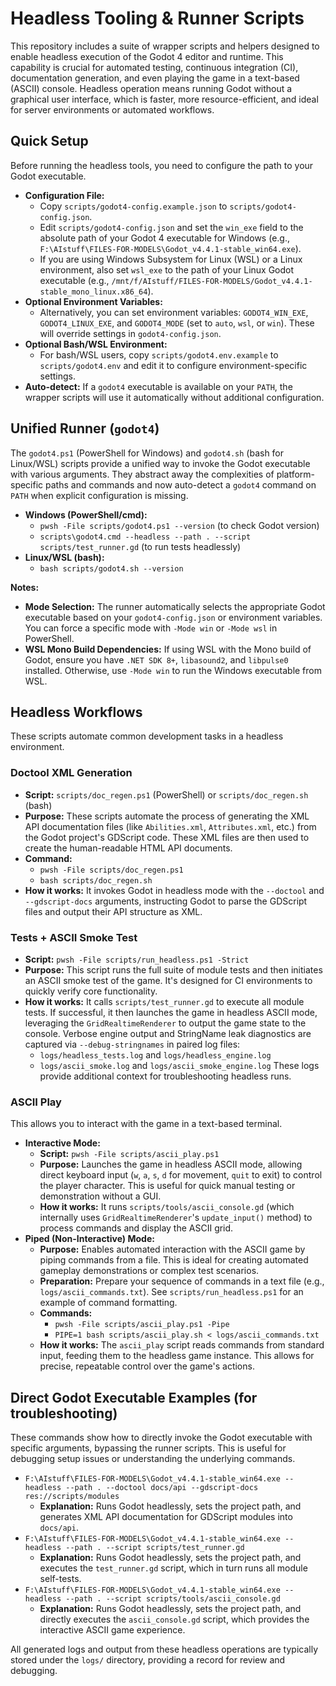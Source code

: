 Headless Tooling & Runner Scripts
=================================

This repository includes a suite of wrapper scripts and helpers designed to enable headless execution of the Godot 4 editor and runtime. This capability is crucial for automated testing, continuous integration (CI), documentation generation, and even playing the game in a text-based (ASCII) console. Headless operation means running Godot without a graphical user interface, which is faster, more resource-efficient, and ideal for server environments or automated workflows.

## Quick Setup

Before running the headless tools, you need to configure the path to your Godot executable.

*   **Configuration File:**
    *   Copy `scripts/godot4-config.example.json` to `scripts/godot4-config.json`.
    *   Edit `scripts/godot4-config.json` and set the `win_exe` field to the absolute path of your Godot 4 executable for Windows (e.g., `F:\AIstuff\FILES-FOR-MODELS\Godot_v4.4.1-stable_win64.exe`).
    *   If you are using Windows Subsystem for Linux (WSL) or a Linux environment, also set `wsl_exe` to the path of your Linux Godot executable (e.g., `/mnt/f/AIstuff/FILES-FOR-MODELS/Godot_v4.4.1-stable_mono_linux.x86_64`).
*   **Optional Environment Variables:**
    *   Alternatively, you can set environment variables: `GODOT4_WIN_EXE`, `GODOT4_LINUX_EXE`, and `GODOT4_MODE` (set to `auto`, `wsl`, or `win`). These will override settings in `godot4-config.json`.
*   **Optional Bash/WSL Environment:**
    *   For bash/WSL users, copy `scripts/godot4.env.example` to `scripts/godot4.env` and edit it to configure environment-specific settings.
*   **Auto-detect:** If a `godot4` executable is available on your `PATH`, the wrapper scripts will use it automatically without additional configuration.

## Unified Runner (`godot4`)

The `godot4.ps1` (PowerShell for Windows) and `godot4.sh` (bash for Linux/WSL) scripts provide a unified way to invoke the Godot executable with various arguments. They abstract away the complexities of platform-specific paths and commands and now auto-detect a `godot4` command on `PATH` when explicit configuration is missing.

*   **Windows (PowerShell/cmd):**
    *   `pwsh -File scripts/godot4.ps1 --version` (to check Godot version)
    *   `scripts\godot4.cmd --headless --path . --script scripts/test_runner.gd` (to run tests headlessly)
*   **Linux/WSL (bash):**
    *   `bash scripts/godot4.sh --version`

**Notes:**
*   **Mode Selection:** The runner automatically selects the appropriate Godot executable based on your `godot4-config.json` or environment variables. You can force a specific mode with `-Mode win` or `-Mode wsl` in PowerShell.
*   **WSL Mono Build Dependencies:** If using WSL with the Mono build of Godot, ensure you have `.NET SDK 8+`, `libasound2`, and `libpulse0` installed. Otherwise, use `-Mode win` to run the Windows executable from WSL.

## Headless Workflows

These scripts automate common development tasks in a headless environment.

### Doctool XML Generation

*   **Script:** `scripts/doc_regen.ps1` (PowerShell) or `scripts/doc_regen.sh` (bash)
*   **Purpose:** These scripts automate the process of generating the XML API documentation files (like `Abilities.xml`, `Attributes.xml`, etc.) from the Godot project's GDScript code. These XML files are then used to create the human-readable HTML API documents.
*   **Command:**
    *   `pwsh -File scripts/doc_regen.ps1`
    *   `bash scripts/doc_regen.sh`
*   **How it works:** It invokes Godot in headless mode with the `--doctool` and `--gdscript-docs` arguments, instructing Godot to parse the GDScript files and output their API structure as XML.

### Tests + ASCII Smoke Test

*   **Script:** `pwsh -File scripts/run_headless.ps1 -Strict`
*   **Purpose:** This script runs the full suite of module tests and then initiates an ASCII smoke test of the game. It's designed for CI environments to quickly verify core functionality.
*   **How it works:** It calls `scripts/test_runner.gd` to execute all module tests. If successful, it then launches the game in headless ASCII mode, leveraging the `GridRealtimeRenderer` to output the game state to the console. Verbose engine output and StringName leak diagnostics are captured via `--debug-stringnames` in paired log files:
    * `logs/headless_tests.log` and `logs/headless_engine.log`
    * `logs/ascii_smoke.log` and `logs/ascii_smoke_engine.log`
  These logs provide additional context for troubleshooting headless runs.

### ASCII Play

This allows you to interact with the game in a text-based terminal.

*   **Interactive Mode:**
    *   **Script:** `pwsh -File scripts/ascii_play.ps1`
    *   **Purpose:** Launches the game in headless ASCII mode, allowing direct keyboard input (`w`, `a`, `s`, `d` for movement, `quit` to exit) to control the player character. This is useful for quick manual testing or demonstration without a GUI.
    *   **How it works:** It runs `scripts/tools/ascii_console.gd` (which internally uses `GridRealtimeRenderer`'s `update_input()` method) to process commands and display the ASCII grid.
*   **Piped (Non-Interactive) Mode:**
    *   **Purpose:** Enables automated interaction with the ASCII game by piping commands from a file. This is ideal for creating automated gameplay demonstrations or complex test scenarios.
    *   **Preparation:** Prepare your sequence of commands in a text file (e.g., `logs/ascii_commands.txt`). See `scripts/run_headless.ps1` for an example of command formatting.
    *   **Commands:**
        *   `pwsh -File scripts/ascii_play.ps1 -Pipe`
        *   `PIPE=1 bash scripts/ascii_play.sh < logs/ascii_commands.txt`
    *   **How it works:** The `ascii_play` script reads commands from standard input, feeding them to the headless game instance. This allows for precise, repeatable control over the game's actions.

## Direct Godot Executable Examples (for troubleshooting)

These commands show how to directly invoke the Godot executable with specific arguments, bypassing the runner scripts. This is useful for debugging setup issues or understanding the underlying commands.

*   `F:\AIstuff\FILES-FOR-MODELS\Godot_v4.4.1-stable_win64.exe --headless --path . --doctool docs/api --gdscript-docs res://scripts/modules`
    *   **Explanation:** Runs Godot headlessly, sets the project path, and generates XML API documentation for GDScript modules into `docs/api`.
*   `F:\AIstuff\FILES-FOR-MODELS\Godot_v4.4.1-stable_win64.exe --headless --path . --script scripts/test_runner.gd`
    *   **Explanation:** Runs Godot headlessly, sets the project path, and executes the `test_runner.gd` script, which in turn runs all module self-tests.
*   `F:\AIstuff\FILES-FOR-MODELS\Godot_v4.4.1-stable_win64.exe --headless --path . --script scripts/tools/ascii_console.gd`
    *   **Explanation:** Runs Godot headlessly, sets the project path, and directly executes the `ascii_console.gd` script, which provides the interactive ASCII game experience.

All generated logs and output from these headless operations are typically stored under the `logs/` directory, providing a record for review and debugging.